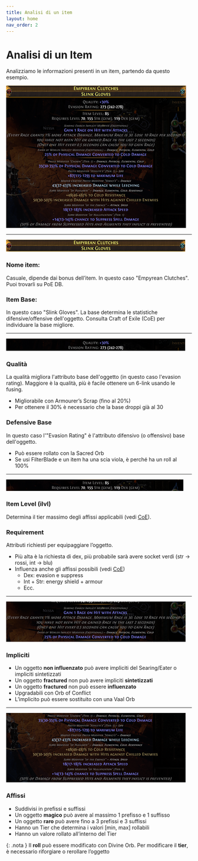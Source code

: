 ```yaml
---
title: Analisi di un item
layout: home
nav_order: 2
---
```


# **Analisi di un Item**

Analizziamo le informazioni presenti in un item, partendo da questo esempio.

<img src="./img/analisi_item/1.png">

---

<img src="./img/analisi_item/2.png">

### Nome item:
Casuale, dipende dai bonus dell’item. In questo caso "Empyrean Clutches". Puoi trovarli su PoE DB.

### Item Base: 
In questo caso "Slink Gloves". La base determina le statistiche difensive/offensive dell'oggetto. Consulta Craft of Exile (CoE) per individuare la base migliore.

---

<img src="./img/analisi_item/3.png">

### Qualità

La qualità migliora l'attributo base dell'oggetto (in questo caso l'evasion rating).
Maggiore è la qualità, più è facile ottenere un 6-link usando le fusing.

- Migliorabile con Armourer’s Scrap (fino al 20%) 
- Per ottenere il 30% è necessario che la base droppi già al 30

### Defensive Base 

In questo caso l'"Evasion Rating" è l'attributo difensivo (o offensivo) base dell'oggetto.
- Può essere rollato con la Sacred Orb
- Se usi FilterBlade e un item ha una scia viola, è perché ha un roll al 100%

---

<img src="./img/analisi_item/4.png">

### Item Level (ilvl)

Determina il tier massimo degli affissi applicabili (vedi [CoE](https://www.craftofexile.com/)).

### Requirement 

Attributi richiesti per equipaggiare l’oggetto.
- Più alta è la richiesta di dex, più probabile sarà avere socket verdi (str → rossi, int → blu)
- Influenza anche gli affissi possibili (vedi [CoE](https://www.craftofexile.com/)) 
    - Dex: evasion e suppress
    - Int + Str: energy shield + armour
    - Ecc.

---

<img src="./img/analisi_item/5.png">

### Impliciti

- Un oggetto **non influenzato** può avere impliciti del Searing/Eater o impliciti sintetizzati
- Un oggetto **fractured** non può avere impliciti **sintetizzati**
- Un oggetto **fractured** non può essere **influenzato**
- Upgradabili con Orb of Conflict
- L’implicito può essere sostituito con una Vaal Orb

---

<img src="./img/analisi_item/6.png">

### Affissi

- Suddivisi in prefissi e suffissi
- Un oggetto **magico** può avere al massimo 1 prefisso e 1 suffisso
- Un oggetto **raro** può avere fino a 3 prefissi e 3 suffissi
- Hanno un Tier che determina i valori [min, max] rollabili
- Hanno un valore rollato all’interno del Tier

{: .nota } 
Il **roll** può essere modificato con Divine Orb. Per modificare il **tier**, è necessario riforgiare o rerollare l’oggetto
